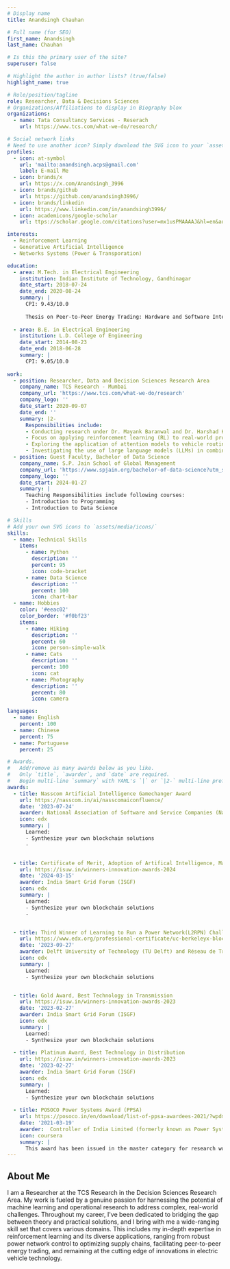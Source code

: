 ```yaml
---
# Display name
title: Anandsingh Chauhan

# Full name (for SEO)
first_name: Anandsingh
last_name: Chauhan

# Is this the primary user of the site?
superuser: false

# Highlight the author in author lists? (true/false)
highlight_name: true

# Role/position/tagline
role: Researcher, Data & Decisions Sciences 
# Organizations/Affiliations to display in Biography blox
organizations:
  - name: Tata Consultancy Services - Reserach
    url: https://www.tcs.com/what-we-do/research/

# Social network links
# Need to use another icon? Simply download the SVG icon to your `assets/media/icons/` folder.
profiles:
  - icon: at-symbol
    url: 'mailto:anandsingh.acps@gmail.com'
    label: E-mail Me
  - icon: brands/x
    url: https://x.com/Anandsingh_3996
  - icon: brands/github
    url: https://github.com/anandsingh3996/
  - icon: brands/linkedin
    url: https://www.linkedin.com/in/anandsingh3996/
  - icon: academicons/google-scholar
    url: ttps://scholar.google.com/citations?user=mx1usPMAAAAJ&hl=en&authuser=1/

interests:
  - Reinforcement Learning
  - Generative Artificial Intelligence
  - Networks Systems (Power & Transporation)

education:
  - area: M.Tech. in Electrical Engineering
    institution: Indian Institute of Technology, Gandhinagar
    date_start: 2018-07-24
    date_end: 2020-08-24
    summary: |
      CPI: 9.43/10.0
    
      Thesis on Peer-to-Peer Energy Trading: Hardware and Software Integration. Supervised by Prof. Naran Pindoriya. Presented papers at 1 conferences, 1 under review, and filed 1 Patent. My Masters thesis has been recongnised as Grid-India Power Systems Award (1 of the fifteen recipients).
    
  - area: B.E. in Electrical Engineering
    institution: L.D. College of Engineering
    date_start: 2014-08-23
    date_end: 2018-06-28
    summary: |
      CPI: 9.05/10.0
      
work:
  - position: Researcher, Data and Decision Sciences Research Area
    company_name: TCS Research - Mumbai
    company_url: 'https://www.tcs.com/what-we-do/research'
    company_logo: ''
    date_start: 2020-09-07
    date_end: ''
    summary: |2-
      Responsibilities include:
      - Conducting research under Dr. Mayank Baranwal and Dr. Harshad Khadilkar
      - Focus on applying reinforcement learning (RL) to real-world problems under uncertainty; such as Power Networks, Supply-Chain Networks
      - Exploring the application of attention models to vehicle routing with time windows
      - Investigating the use of large language models (LLMs) in combination with RL to train RL agent rewards, specifically for effective train scheduling
  - position: Guest Faculty, Bachelor of Data Science 
    company_name: S.P. Jain School of Global Management 
    company_url: 'https://www.spjain.org/bachelor-of-data-science?utm_source=google&utm_medium=ppc&utm_campaign=BDS-IN-Search-North+East+Sept%2724&cmpid=1022653904&adgroupid=159455524010&Placement=&Keyword=sp%20jain%20global%20data%20science&utm_source=Google&utm_medium=ppc&utm_term=sp%20jain%20global%20data%20science&utm_campaign=BDS+%7C+Search+%7C+ROI&hsa_tgt=kwd-2318669131560&hsa_grp=159455524010&hsa_src=g&hsa_net=adwords&hsa_mt=p&hsa_ver=3&hsa_ad=704915757005&hsa_acc=3621059712&hsa_kw=sp%20jain%20global%20data%20science&hsa_cam=1022653904&gad_source=1&gclid=Cj0KCQjwt4a2BhD6ARIsALgH7Dotk5PUwFyZbjvBELUwS0rAf4YgBRaYmFdVZIbkxiqIbwmz0dUAz7gaAltzEALw_wcB'
    company_logo: ''
    date_start: 2024-01-27
    summary: |
      Teaching Responsibilities include following courses:
      - Introduction to Programming 
      - Introduction to Data Science

# Skills
# Add your own SVG icons to `assets/media/icons/`
skills:
  - name: Technical Skills
    items:
      - name: Python
        description: ''
        percent: 95
        icon: code-bracket
      - name: Data Science
        description: ''
        percent: 100
        icon: chart-bar
  - name: Hobbies
    color: '#eeac02'
    color_border: '#f0bf23'
    items:
      - name: Hiking
        description: ''
        percent: 60
        icon: person-simple-walk
      - name: Cats
        description: ''
        percent: 100
        icon: cat
      - name: Photography
        description: ''
        percent: 80
        icon: camera

languages:
  - name: English
    percent: 100
  - name: Chinese
    percent: 75
  - name: Portuguese
    percent: 25

# Awards.
#   Add/remove as many awards below as you like.
#   Only `title`, `awarder`, and `date` are required.
#   Begin multi-line `summary` with YAML's `|` or `|2-` multi-line prefix and indent 2 spaces below.
awards:
  - title: Nasscom Artificial Intelligence Gamechanger Award
    url: https://nasscom.in/ai/nasscomaiconfluence/
    date: '2023-07-24'
    awarder: National Association of Software and Service Companies (Nasscom)
    icon: edx
    summary: |
      Learned:
      - Synthesize your own blockchain solutions
      - 


  - title: Certificate of Merit, Adoption of Artifical Intelligence, Machine Learning and Robotic Solution
    url: https://isuw.in/winners-innovation-awards-2024
    date: '2024-03-15'
    awarder: India Smart Grid Forum (ISGF)
    icon: edx
    summary: |
      Learned:
      - Synthesize your own blockchain solutions
      - 


  - title: Third Winner of Learning to Run a Power Network(L2RPN) Challenge
    url: https://www.edx.org/professional-certificate/uc-berkeleyx-blockchain-fundamentals
    date: '2023-09-27'
    awarder: Delft University of Technology (TU Delft) and Réseau de Transport d'Électricité (RTE) - France
    icon: edx
    summary: |
      Learned:
      - Synthesize your own blockchain solutions  


  - title: Gold Award, Best Technology in Transmission
    url: https://isuw.in/winners-innovation-awards-2023
    date: '2023-02-27'
    awarder: India Smart Grid Forum (ISGF)
    icon: edx
    summary: |
      Learned:
      - Synthesize your own blockchain solutions
        
  - title: Platinum Award, Best Technology in Distribution
    url: https://isuw.in/winners-innovation-awards-2023
    date: '2023-02-27'
    awarder: India Smart Grid Forum (ISGF)
    icon: edx
    summary: |
      Learned:
      - Synthesize your own blockchain solutions
        
  - title: POSOCO Power Systems Award (PPSA)
    url: https://posoco.in/en/download/list-of-ppsa-awardees-2021/?wpdmdl=37044
    date: '2021-03-19'
    awarder:  Controller of India Limited (formerly known as Power Systems Operations Corporation Limited - POSOCO)
    icon: coursera
    summary: |
      This award has been issued in the master category for research work carried out in the power system during M.Tech at IITGN. The project titled "Peer to Peer Energy Trading Platform: Hardware and Software Integration" has been one of the top 15 recipients in the master category by Power System Operation Corporation Limited (POSOCO), and Foundation for Innovation and Technology Transfer (FITT) IITD.
---
```


## About Me

I am a Researcher at the TCS Research in the Decision Sciences Research Area. My work is fueled by a genuine passion for harnessing the potential of machine learning and operational research to address complex, real-world challenges. Throughout my career, I've been dedicated to bridging the gap between theory and practical solutions, and I bring with me a wide-ranging skill set that covers various domains. This includes my in-depth expertise in reinforcement learning and its diverse applications, ranging from robust power network control to optimizing supply chains, facilitating peer-to-peer energy trading, and remaining at the cutting edge of innovations in electric vehicle technology.
